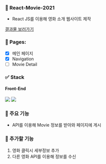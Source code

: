 ### 📖 React-Movie-2021

- React JS를 이용해 영화 소개 웹사이트 제작

[결과물 보러가기](https://park-seung-hun.github.io/react_movie_2021/)

### 📒 Pages:

- [x] 메인 페이지
- [x] Navigation
- [ ] Movie Detail

### ✅ Stack

#### Front-End

<img src="https://img.shields.io/badge/React-61DAFB?style=flat-square&logo=React&logoColor=black"/> <img src="https://img.shields.io/badge/ReactRouter-CA4245?style=flat-square&logo=React-Router&logoColor=white"/>

### 📕 주요 기능

- API를 이용해 Movie 정보를 받아와 페이지에 게시

### 📘 추가할 기능

1. 영화 클릭시 세부정보 추가
2. 다른 영화 API를 이용해 정보를 수신
